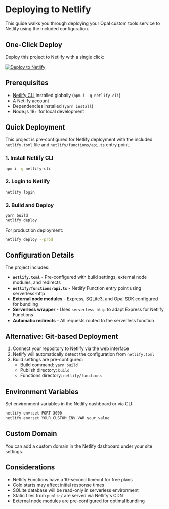 # Deploying to Netlify

This guide walks you through deploying your Opal custom tools service to Netlify using the included configuration.

## One-Click Deploy

Deploy this project to Netlify with a single click:

[![Deploy to Netlify](https://www.netlify.com/img/deploy/button.svg)](https://app.netlify.com/start/deploy?repository=https://github.com/khurramkhang/opalhackathon2025)

## Prerequisites

- [Netlify CLI](https://docs.netlify.com/cli/get-started/) installed globally (`npm i -g netlify-cli`)
- A Netlify account
- Dependencies installed (`yarn install`)
- Node.js 18+ for local development

## Quick Deployment

This project is pre-configured for Netlify deployment with the included `netlify.toml` file and `netlify/functions/api.ts` entry point.

### 1. Install Netlify CLI

```bash
npm i -g netlify-cli
```

### 2. Login to Netlify

```bash
netlify login
```

### 3. Build and Deploy

```bash
yarn build
netlify deploy
```

For production deployment:

```bash
netlify deploy --prod
```

## Configuration Details

The project includes:

- **`netlify.toml`** - Pre-configured with build settings, external node modules, and redirects
- **`netlify/functions/api.ts`** - Netlify Function entry point using serverless-http
- **External node modules** - Express, SQLite3, and Opal SDK configured for bundling
- **Serverless wrapper** - Uses `serverless-http` to adapt Express for Netlify Functions
- **Automatic redirects** - All requests routed to the serverless function

## Alternative: Git-based Deployment

1. Connect your repository to Netlify via the web interface
2. Netlify will automatically detect the configuration from `netlify.toml`
3. Build settings are pre-configured:
   - Build command: `yarn build`
   - Publish directory: `build`
   - Functions directory: `netlify/functions`

## Environment Variables

Set environment variables in the Netlify dashboard or via CLI:

```bash
netlify env:set PORT 3000
netlify env:set YOUR_CUSTOM_ENV_VAR your_value
```

## Custom Domain

You can add a custom domain in the Netlify dashboard under your site settings.

## Considerations

- Netlify Functions have a 10-second timeout for free plans
- Cold starts may affect initial response times
- SQLite database will be read-only in serverless environment
- Static files from `public/` are served via Netlify's CDN
- External node modules are pre-configured for optimal bundling

